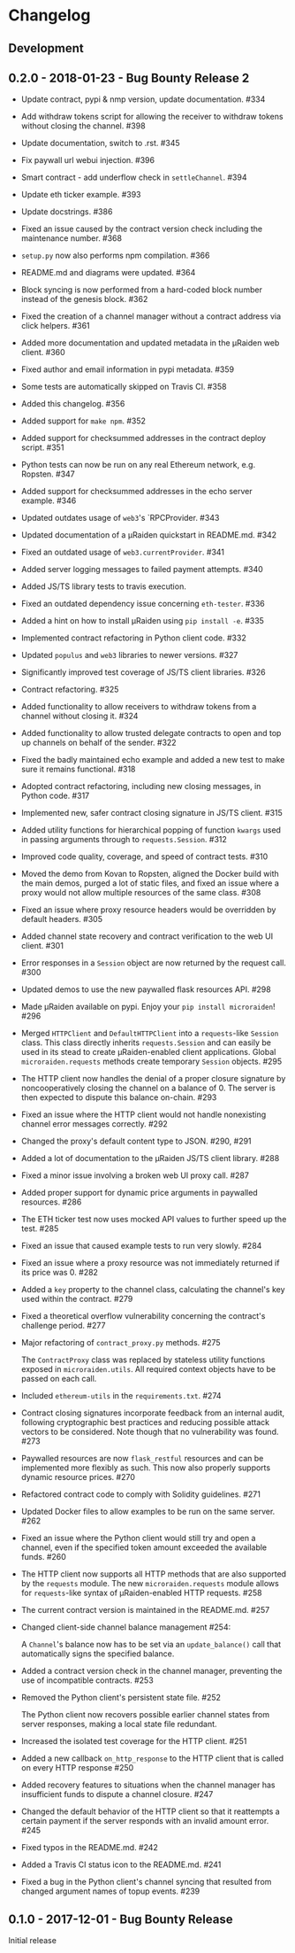 # Changelog

## Development

## 0.2.0 - 2018-01-23 - Bug Bounty Release 2

* Update contract, pypi & nmp version, update documentation. #334
* Add withdraw tokens script for allowing the receiver to withdraw tokens without closing the channel. #398
* Update documentation, switch to .rst. #345
* Fix paywall url webui injection. #396
* Smart contract - add underflow check in `settleChannel`. #394
* Update eth ticker example. #393
* Update docstrings. #386
* Fixed an issue caused by the contract version check including the maintenance number. #368
* `setup.py` now also performs npm compilation. #366
* README.md and diagrams were updated. #364
* Block syncing is now performed from a hard-coded block number instead of the genesis block. #362
* Fixed the creation of a channel manager without a contract address via click helpers. #361
* Added more documentation and updated metadata in the µRaiden web client. #360
* Fixed author and email information in pypi metadata. #359
* Some tests are automatically skipped on Travis CI. #358
* Added this changelog. #356
* Added support for `make npm`. #352
* Added support for checksummed addresses in the contract deploy script. #351
* Python tests can now be run on any real Ethereum network, e.g. Ropsten. #347
* Added support for checksummed addresses in the echo server example. #346
* Updated outdates usage of `web3`'s `RPCProvider. #343
* Updated documentation of a µRaiden quickstart in README.md. #342
* Fixed an outdated usage of `web3.currentProvider`. #341
* Added server logging messages to failed payment attempts. #340
* Added JS/TS library tests to travis execution.
* Fixed an outdated dependency issue concerning `eth-tester`. #336
* Added a hint on how to install µRaiden using `pip install -e`. #335
* Implemented contract refactoring in Python client code. #332
* Updated `populus` and `web3` libraries to newer versions. #327
* Significantly improved test coverage of JS/TS client libraries. #326
* Contract refactoring. #325
* Added functionality to allow receivers to withdraw tokens from a channel without closing it. #324
* Added functionality to allow trusted delegate contracts to open and top up channels on behalf of the sender. #322
* Fixed the badly maintained echo example and added a new test to make sure it remains functional. #318
* Adopted contract refactoring, including new closing messages, in Python code. #317
* Implemented new, safer contract closing signature in JS/TS client. #315
* Added utility functions for hierarchical popping of function `kwargs` used in passing arguments through to `requests.Session`. #312
* Improved code quality, coverage, and speed of contract tests. #310
* Moved the demo from Kovan to Ropsten, aligned the Docker build with the main demos, purged a lot of static files, and fixed an issue where a proxy would not allow multiple resources of the same class. #308
* Fixed an issue where proxy resource headers would be overridden by default headers. #305
* Added channel state recovery and contract verification to the web UI client. #301
* Error responses in a `Session` object are now returned by the request call. #300
* Updated demos to use the new paywalled flask resources API. #298
* Made µRaiden available on pypi. Enjoy your `pip install microraiden`! #296
* Merged `HTTPClient` and `DefaultHTTPClient` into a `requests`-like `Session` class. This class directly inherits `requests.Session` and can easily be used in its stead to create µRaiden-enabled client applications. Global `microraiden.requests` methods create temporary `Session` objects. #295
* The HTTP client now handles the denial of a proper closure signature by noncooperatively closing the channel on a balance of 0. The server is then expected to dispute this balance on-chain. #293
* Fixed an issue where the HTTP client would not handle nonexisting channel error messages correctly. #292
* Changed the proxy's default content type to JSON. #290, #291
* Added a lot of documentation to the µRaiden JS/TS client library. #288
* Fixed a minor issue involving a broken web UI proxy call. #287
* Added proper support for dynamic price arguments in paywalled resources. #286
* The ETH ticker test now uses mocked API values to further speed up the test. #285
* Fixed an issue that caused example tests to run very slowly. #284
* Fixed an issue where a proxy resource was not immediately returned if its price was 0. #282
* Added a `key` property to the channel class, calculating the channel's key used within the contract. #279
* Fixed a theoretical overflow vulnerability concerning the contract's challenge period. #277
* Major refactoring of `contract_proxy.py` methods. #275

    The `ContractProxy` class was replaced by stateless utility functions exposed in `microraiden.utils`. All required context objects have to be passed on each call.

* Included `ethereum-utils` in the `requirements.txt`. #274
* Contract closing signatures incorporate feedback from an internal audit, following cryptographic best practices and reducing possible attack vectors to be considered. Note though that no vulnerability was found. #273
* Paywalled resources are now `flask_restful` resources and can be implemented more flexibly as such. This now also properly supports dynamic resource prices. #270
* Refactored contract code to comply with Solidity guidelines. #271
* Updated Docker files to allow examples to be run on the same server. #262
* Fixed an issue where the Python client would still try and open a channel, even if the specified token amount exceeded the available funds. #260
* The HTTP client now supports all HTTP methods that are also supported by the `requests` module. The new `microraiden.requests` module allows for `requests`-like syntax of µRaiden-enabled HTTP requests. #258
* The current contract version is maintained in the README.md. #257
* Changed client-side channel balance management #254:

    A `Channel`'s balance now has to be set via an `update_balance()` call that automatically signs the specified balance.

* Added a contract version check in the channel manager, preventing the use of incompatible contracts. #253
* Removed the Python client's persistent state file. #252

    The Python client now recovers possible earlier channel states from server responses, making a local state file redundant.

* Increased the isolated test coverage for the HTTP client. #251
* Added a new callback `on_http_response` to the HTTP client that is called on every HTTP response #250
* Added recovery features to situations when the channel manager has insufficient funds to dispute a channel closure. #247
* Changed the default behavior of the HTTP client so that it reattempts a certain payment if the server responds with an invalid amount error. #245
* Fixed typos in the README.md. #242
* Added a Travis CI status icon to the README.md. #241
* Fixed a bug in the Python client's channel syncing that resulted from changed argument names of topup events. #239

## 0.1.0 - 2017-12-01 - Bug Bounty Release

Initial release
